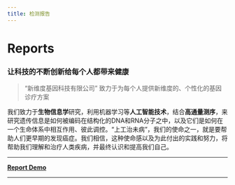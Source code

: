```yaml
---
title: 检测报告
---
```





# Reports

### 让科技的不断创新给每个人都带来健康

>  “新维度基因科技有限公司” 致力于为每个人提供新维度的、个性化的基因诊疗方案 

我们致力于**生物信息学**研究，利用机器学习等**人工智能技术**，结合**高通量测序**，来研究遗传信息是如何被编码在结构化的DNA和RNA分子之中，以及它们是如何在一个生命体系中相互作用、彼此调控。“上工治未病”，我们的使命之一，就是要帮助人们更早期的发现癌症。我们相信，这种使命感以及为此付出的实践和努力，将帮助我们理解和治疗人类疾病，并最终认识和提高我们自己。

---

[**Report Demo**](/reports/report_demo1)

---